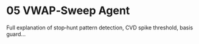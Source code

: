 
# 05 VWAP‑Sweep Agent
Full explanation of stop‑hunt pattern detection, CVD spike threshold, basis guard...

